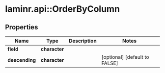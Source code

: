 # laminr.api::OrderByColumn


## Properties
Name | Type | Description | Notes
------------ | ------------- | ------------- | -------------
**field** | **character** |  | 
**descending** | **character** |  | [optional] [default to FALSE] 


